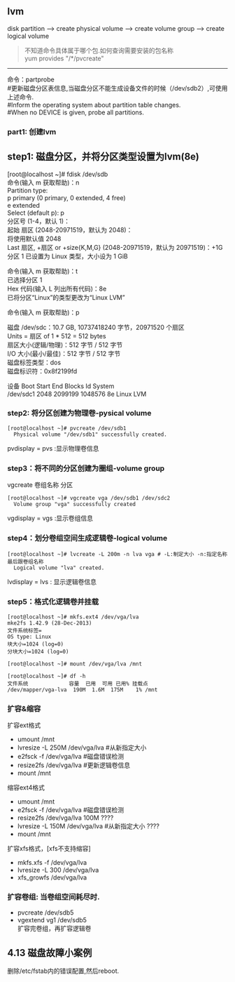 ## lvm  
disk partition --> create physical volume --> create volume group --> create logical volume  
  
> 不知道命令具体属于哪个包.如何查询需要安装的包名称    
> yum provides "/*/pvcreate"  
  
--------------------------------------------------  
命令：partprobe  
#更新磁盘分区表信息,当磁盘分区不能生成设备文件的时候（/dev/sdb2）,可使用上述命令.    
#Inform the operating system about partition table changes.    
#When no DEVICE is given, probe all partitions.    
  
### part1: 创建lvm  
  
## step1: 磁盘分区，并将分区类型设置为lvm(8e)  
[root@localhost ~]# fdisk /dev/sdb  
命令(输入 m 获取帮助)：n  
Partition type:  
   p   primary (0 primary, 0 extended, 4 free)  
   e   extended  
Select (default p): p  
分区号 (1-4，默认 1)：  
起始 扇区 (2048-20971519，默认为 2048)：  
将使用默认值 2048  
Last 扇区, +扇区 or +size{K,M,G} (2048-20971519，默认为 20971519)：+1G    
分区 1 已设置为 Linux 类型，大小设为 1 GiB  
  
命令(输入 m 获取帮助)：t    
已选择分区 1  
Hex 代码(输入 L 列出所有代码)：8e  
已将分区“Linux”的类型更改为“Linux LVM”  
  
命令(输入 m 获取帮助)：p  
  
磁盘 /dev/sdc：10.7 GB, 10737418240 字节，20971520 个扇区  
Units = 扇区 of 1 * 512 = 512 bytes  
扇区大小(逻辑/物理)：512 字节 / 512 字节  
I/O 大小(最小/最佳)：512 字节 / 512 字节  
磁盘标签类型：dos  
磁盘标识符：0x8f2199fd  
  
   设备 Boot      Start         End      Blocks   Id  System  
/dev/sdc1            2048     2099199     1048576   8e  Linux LVM   
  
### step2: 将分区创建为物理卷-pysical volume  
```  
[root@localhost ~]# pvcreate /dev/sdb1  
  Physical volume "/dev/sdb1" successfully created.  
```  
pvdisplay = pvs :显示物理卷信息  
  
### step3：将不同的分区创建为圈组-volume group  
vgcreate 卷组名称 分区  
```  
[root@localhost ~]# vgcreate vga /dev/sdb1 /dev/sdc2  
  Volume group "vga" successfully created  
```  
vgdisplay = vgs :显示卷组信息  
  
### step4：划分卷组空间生成逻辑卷-logical volume  
```  
[root@localhost ~]# lvcreate -L 200m -n lva vga # -L:制定大小 -n:指定名称     最后跟卷组名称  
  Logical volume "lva" created.  
```  
lvdisplay = lvs : 显示逻辑卷信息  
  
  
### step5：格式化逻辑卷并挂载  
```  
[root@localhost ~]# mkfs.ext4 /dev/vga/lva  
mke2fs 1.42.9 (28-Dec-2013)  
文件系统标签=  
OS type: Linux  
块大小=1024 (log=0)  
分块大小=1024 (log=0)  
  
[root@localhost ~]# mount /dev/vga/lva /mnt  
  
[root@localhost ~]# df -h  
文件系统             容量  已用  可用 已用% 挂载点  
/dev/mapper/vga-lva  190M  1.6M  175M    1% /mnt  
```  
  
  
### 扩容&缩容  
扩容ext格式  
- umount /mnt  
- lvresize -L 250M /dev/vga/lva #从新指定大小  
- e2fsck -f /dev/vga/lva #磁盘错误检测  
- resize2fs /dev/vga/lva #更新逻辑卷信息  
- mount /mnt  

缩容ext4格式  
- umount /mnt  
- e2fsck -f /dev/vga/lva #磁盘错误检测  
- resize2fs /dev/vga/lva 100M ????  
- lvresize -L 150M /dev/vga/lva #从新指定大小 ????  
- mount /mnt  
  
扩容xfs格式，[xfs不支持缩容]  
- mkfs.xfs -f /dev/vga/lva  
- lvresize -L 300 /dev/vga/lva  
- xfs_growfs /dev/vga/lva  
  
  
### 扩容卷组: 当卷组空间耗尽时.  
- pvcreate /dev/sdb5  
- vgextend vg1 /dev/sdb5  
扩容完卷组，再扩容逻辑卷  
  
  
## 4.13 磁盘故障小案例  
删除/etc/fstab内的错误配置,然后reboot.  
